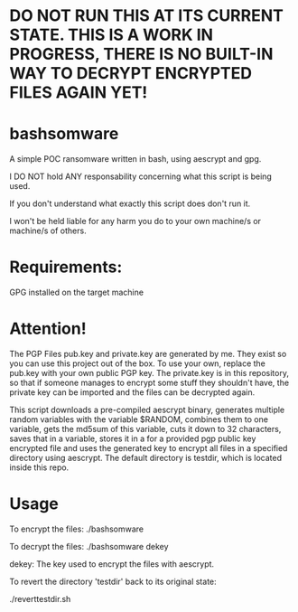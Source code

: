 # DO NOT RUN THIS AT ITS CURRENT STATE. THIS IS A WORK IN PROGRESS, THERE IS NO BUILT-IN WAY TO DECRYPT ENCRYPTED FILES AGAIN YET!

# bashsomware
A simple POC ransomware written in bash, using aescrypt and gpg.

I DO NOT hold ANY responsability concerning what this script is being used.

If you don't understand what exactly this script does don't run it.

I won't be held liable for any harm you do to your own machine/s or machine/s of others.

# Requirements:
GPG installed on the target machine

# Attention!
The PGP Files pub.key and private.key are generated by me. They exist so you can use this project out of the box.
To use your own, replace the pub.key with your own public PGP key.
The private.key is in this repository, so that if someone manages to encrypt some stuff they shouldn't have, the private key can be imported and the files can be decrypted again.

This script downloads a pre-compiled aescrypt binary, generates multiple random variables with the variable $RANDOM, combines them to one variable, gets the md5sum of this variable, cuts it down to 32 characters, saves that in a variable, stores it in a for a provided pgp public key encrypted file and uses the generated key to encrypt all files in a specified directory using aescrypt. The default directory is testdir, which is located inside this repo.

# Usage

To encrypt the files:
./bashsomware

To decrypt the files:
./bashsomware dekey

dekey: The key used to encrypt the files with aescrypt.

To revert the directory 'testdir' back to its original state:

./reverttestdir.sh
